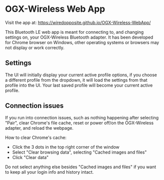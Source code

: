 # OGX-Wireless Web App
Visit the app at: https://wiredopposite.github.io/OGX-Wireless-WebApp/

This Bluetooth LE web app is meant for connecting to, and changing settings on, your OGX-Wireless Bluetooth adapter. It has been developed for Chrome browser on Windows, other operating systems or browsers may not display or work correctly.

## Settings
The UI will initially display your current active profile options, if you choose a different profile from the dropdown, it will load the settings from that profile into the UI. Your last saved profile will become your current active profile.

## Connection issues
If you run into connection issues, such as nothing happening after selecting "Pair", clear Chrome's file cache, reset or power off/on the OGX-Wireless adapter, and reload the webpage. 

How to clear Chrome's cache: 
- Click the 3 dots in the top right corner of the window
- Select "Clear browsing data", selecting "Cached images and files"
- Click "Clear data"

Do not select anything else besides "Cached images and files" if you want to keep all your login info and history intact.